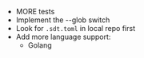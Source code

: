 * MORE tests
* Implement the --glob switch
* Look for `.sdt.toml` in local repo first
* Add more language support:
  * Golang
